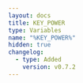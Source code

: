 ```yaml
---
layout: docs
title: KEY_POWER
type: Variables
name: "%KEY_POWER%"
hidden: true
changelog:
  - type: Added
    version: v0.7.2
---
```

